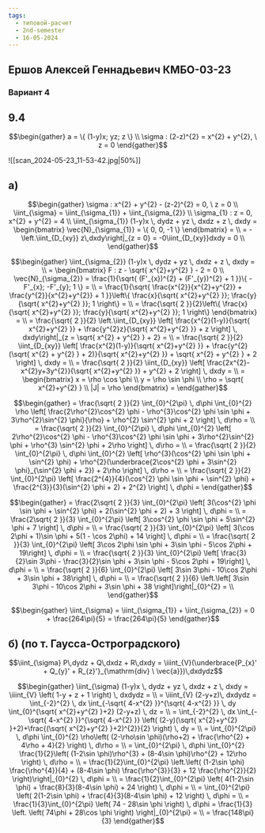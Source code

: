 ```yaml
---
tags:
  - типовой-расчет
  - 2nd-semester
  - 16-05-2024
---
```


## Ершов Алексей Геннадьевич КМБО-03-23

### Вариант 4

## 9.4

$$\begin{gather}
a = \{ (1-y)x; yz; z \} \\
\sigma : (2-z)^{2} = x^{2} + y^{2}, \ z = 0
\end{gather}$$

![[scan_2024-05-23_11-53-42.jpg|50%]]

## а)

$$\begin{gather}
\sigma : x^{2} + y^{2} - (z-2)^{2} = 0, \ z = 0 \\
\iint_{\sigma} = \iint_{\sigma_{1}} + \iint_{\sigma_{2}} \\
\sigma_{1} : z = 0, x^{2} + y^{2} = 4 \\
\iint_{\sigma_{1}} (1-y)x \, dydz + yz \, dxdz + z \, dxdy = \begin{bmatrix}
\vec{N}_{\sigma_{1}} = \{ 0, 0, -1 \}
\end{bmatrix} = \\
= -\left.\iint_{D_{xy}} z\,dxdy\right|_{z = 0} = -0\iint_{D_{xy}}dxdy = 0 \\
\end{gather}$$

$$\begin{gather}
\iint_{\sigma_{2}} (1-y)x \, dydz + yz \, dxdz + z \, dxdy = \\
= \begin{bmatrix}
F : z - \sqrt{ x^{2}+y^{2} } - 2 = 0 \\
\vec{N}_{\sigma_{2}} = \frac{1}{\sqrt{ (F'_{x})^{2} + (F'_{y})^{2} + 1 }}\{ -F'_{x}; -F'_{y}; 1 \} = \\
= \frac{1}{\sqrt{ \frac{x^{2}}{x^{2}+y^{2}} + \frac{y^{2}}{x^{2}+y^{2}} + 1 }}\left\{ \frac{x}{\sqrt{ x^{2}+y^{2} }}; \frac{y}{\sqrt{ x^{2}+y^{2} }}; 1 \right\} = \\
= \frac{\sqrt{ 2 }}{2}\left\{ \frac{x}{\sqrt{ x^{2}+y^{2} }}; \frac{y}{\sqrt{ x^{2}+y^{2} }}; 1 \right\}
\end{bmatrix} = \\
= \frac{\sqrt{ 2 }}{2} \left.\iint_{D_{xy}} \left[ \frac{x^{2}(1-y)}{\sqrt{ x^{2}+y^{2} }} + \frac{y^{2}z}{\sqrt{ x^{2}+y^{2} }} + z \right] \, dxdy\right|_{z = \sqrt{ x^{2} + y^{2} } + 2} = \\
= \frac{\sqrt{ 2 }}{2} \iint_{D_{xy}} \left[ \frac{x^{2}(1-y)}{\sqrt{ x^{2}+y^{2} }} + \frac{y^{2}(\sqrt{ x^{2} + y^{2} } + 2)}{\sqrt{ x^{2}+y^{2} }} + \sqrt{ x^{2} + y^{2} } + 2 \right] \, dxdy = \\
= \frac{\sqrt{ 2 }}{2} \iint_{D_{xy}} \left[ \frac{2x^{2}-x^{2}y+3y^{2}}{\sqrt{ x^{2}+y^{2} }} + y^{2} + 2 \right] \, dxdy = \\
= \begin{bmatrix}
x = \rho \cos \phi \\
y = \rho \sin \phi \\
\rho = \sqrt{ x^{2}+y^{2} } \\
|J| = \rho
\end{bmatrix} =
\end{gather}$$

$$\begin{gather}
= \frac{\sqrt{ 2 }}{2} \int_{0}^{2\pi} \, d\phi \int_{0}^{2} \rho \left[ \frac{2\rho^{2}\cos^{2} \phi - \rho^{3}\cos^{2} \phi \sin \phi  + 3\rho^{2}\sin^{2} \phi}{\rho} + \rho^{2} \sin^{2} \phi + 2 \right]  \, d\rho = \\
= \frac{\sqrt{ 2 }}{2} \int_{0}^{2\pi} \, d\phi \int_{0}^{2} \left[ 2\rho^{2}\cos^{2} \phi - \rho^{3}\cos^{2} \phi \sin \phi  + 3\rho^{2}\sin^{2} \phi + \rho^{3} \sin^{2} \phi + 2\rho \right]  \, d\rho = \\
= \frac{\sqrt{ 2 }}{2} \int_{0}^{2\pi} \, d\phi \int_{0}^{2} \left[ \rho^{3}(\cos^{2} \phi \sin \phi + \sin^{2} \phi) + \rho^{2}(\underbrace{2\cos^{2} \phi + 3\sin^{2} \phi}_{\sin^{2} \phi + 2}) + 2\rho \right]  \, d\rho = \\
= \frac{\sqrt{ 2 }}{2} \int_{0}^{2\pi} \left[ \frac{2^{4}}{4}(\cos^{2} \phi \sin \phi + \sin^{2} \phi) + \frac{2^{3}}{3}(\sin^{2} \phi + 2) + 2^{2} \right]  \, d\phi = 
\end{gather}$$

$$\begin{gather}
= \frac{2\sqrt{ 2 }}{3} \int_{0}^{2\pi} \left[ 3(\cos^{2} \phi \sin \phi + \sin^{2} \phi) + 2(\sin^{2} \phi + 2) + 3 \right]  \, d\phi = \\
= \frac{2\sqrt{ 2 }}{3} \int_{0}^{2\pi} \left[ 3\cos^{2} \phi \sin \phi + 5\sin^{2} \phi + 7 \right]  \, d\phi = \\
= \frac{\sqrt{ 2 }}{3} \int_{0}^{2\pi} \left[ 3(\cos 2\phi + 1)\sin \phi + 5(1 - \cos 2\phi) + 14 \right]  \, d\phi = \\
= \frac{\sqrt{ 2 }}{3} \int_{0}^{2\pi} \left[ 3\cos 2\phi \sin \phi + 3\sin \phi - 5\cos 2\phi + 19\right]  \, d\phi = \\
= \frac{\sqrt{ 2 }}{3} \int_{0}^{2\pi} \left[ \frac{3}{2}\sin 3\phi - \frac{3}{2}\sin \phi + 3\sin \phi - 5\cos 2\phi + 19\right]  \, d\phi = \\
= \frac{\sqrt{ 2 }}{6} \int_{0}^{2\pi} \left[ 3\sin 3\phi - 10\cos 2\phi  + 3\sin \phi + 38\right]  \, d\phi = \\
= \frac{\sqrt{ 2 }}{6} \left.\left[ 3\sin 3\phi - 10\cos 2\phi  + 3\sin \phi + 38 \right]\right|_{0}^{2} = \\
\end{gather}$$

$$\begin{gather}
\iint_{\sigma} = \iint_{\sigma_{1}} + \iint_{\sigma_{2}} = 0 + \frac{264\pi}{5} = \frac{264\pi}{5}
\end{gather}$$

## б) (по т. Гаусса-Остроградского)

$$\iint_{\sigma} P\,dydz + Q\,dxdz + R\,dxdy = \iiint_{V}(\underbrace{P_{x}' + Q_{y}' + R_{z}'}_{\mathrm{div} \ \vec{a}})\,dxdydz$$

$$\begin{gather}
\iint_{\sigma} (1-y)x \, dydz + yz \, dxdz + z \, dxdy = \iiint_{V} \left( 1-y + z + 1 \right) \, dxdydz = \\
= \iiint_{V} (2-y+z)\, dxdydz = \int_{-2}^{2}  \, dx \int_{-\sqrt{ 4-x^{2} }}^{\sqrt{ 4-x^{2} }}  \, dy \int_{0}^{\sqrt{ x^{2}+y^{2} }+2} (2-y+z) \, dz = \\
= \int_{-2}^{2}  \, dx \int_{-\sqrt{ 4-x^{2} }}^{\sqrt{ 4-x^{2} }} \left( (2-y)(\sqrt{ x^{2}+y^{2} }+2)+\frac{(\sqrt{ x^{2}+y^{2} }+2)^{2}}{2} \right) \, dy = \\
= \int_{0}^{2\pi} \, d\phi \int_{0}^{2} \rho\left( (2-\rho\sin \phi)(\rho+2)  + \frac{\rho^{2} + 4\rho + 4}{2} \right)  \, d\rho = \\
= \int_{0}^{2\pi} \, d\phi \int_{0}^{2} \frac{1}{2}\left( (1-2\sin \phi)\rho^{3} + (8-4\sin \phi)\rho^{2} + 12\rho \right) \, d\rho = \\
= \frac{1}{2}\int_{0}^{2\pi} \left.\left( (1-2\sin \phi) \frac{\rho^{4}}{4} + (8-4\sin \phi) \frac{\rho^{3}}{3} + 12 \frac{\rho^{2}}{2} \right)\right|_{0}^{2} \, d\phi = \\
= \frac{1}{2}\int_{0}^{2\pi} \left( 4(1-2\sin \phi)  + \frac{8}{3}(8-4\sin \phi) + 24 \right) \, d\phi = \\
= \int_{0}^{2\pi} \left( 2(1-2\sin \phi)  + \frac{4}{3}(8-4\sin \phi) + 12 \right) \, d\phi = \\
= \frac{1}{3}\int_{0}^{2\pi} \left( 74 - 28\sin \phi \right) \, d\phi = \frac{1}{3} \left. \left( 74\phi + 28\cos \phi \right) \right|_{0}^{2\pi} = \\
= \frac{148\pi}{3}
\end{gather}$$
